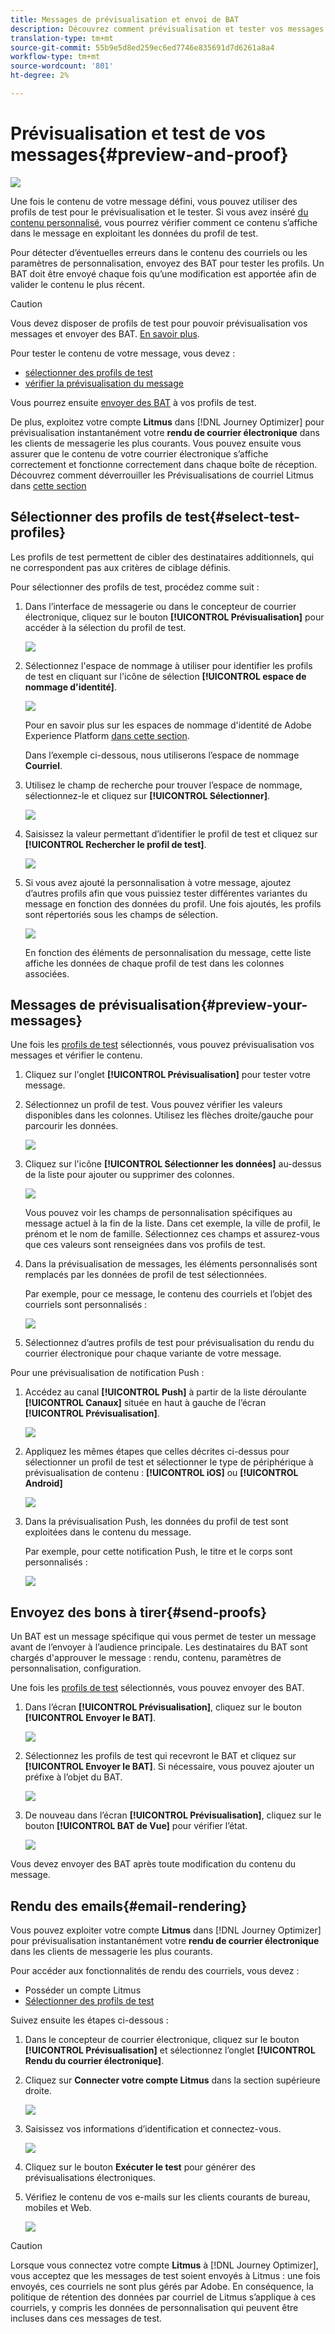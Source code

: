 ```yaml
---
title: Messages de prévisualisation et envoi de BAT
description: Découvrez comment prévisualisation et tester vos messages
translation-type: tm+mt
source-git-commit: 55b9e5d8ed259ec6ed7746e835691d7d6261a8a4
workflow-type: tm+mt
source-wordcount: '801'
ht-degree: 2%

---
```


# Prévisualisation et test de vos messages{#preview-and-proof}

![](assets/do-not-localize/badge.png)

Une fois le contenu de votre message défini, vous pouvez utiliser des profils de test pour le prévisualisation et le tester. Si vous avez inséré [du contenu personnalisé](personalization/personalize.md), vous pourrez vérifier comment ce contenu s’affiche dans le message en exploitant les données du profil de test.

Pour détecter d’éventuelles erreurs dans le contenu des courriels ou les paramètres de personnalisation, envoyez des BAT pour tester les profils. Un BAT doit être envoyé chaque fois qu’une modification est apportée afin de valider le contenu le plus récent.

>[!CAUTION]
>
>Vous devez disposer de profils de test pour pouvoir prévisualisation vos messages et envoyer des BAT. [En savoir plus](building-journeys/testing-the-journey.md#create-test-profile).

Pour tester le contenu de votre message, vous devez :

* [sélectionner des profils de test](#select-test-profiles)
* [vérifier la prévisualisation du message](#preview-your-messages)

Vous pourrez ensuite [envoyer des BAT](#send-proofs) à vos profils de test.

De plus, exploitez votre compte **Litmus** dans [!DNL Journey Optimizer] pour prévisualisation instantanément votre **rendu de courrier électronique** dans les clients de messagerie les plus courants. Vous pouvez ensuite vous assurer que le contenu de votre courrier électronique s’affiche correctement et fonctionne correctement dans chaque boîte de réception. Découvrez comment déverrouiller les Prévisualisations de courriel Litmus dans [cette section](#email-rendering)

## Sélectionner des profils de test{#select-test-profiles}

Les profils de test permettent de cibler des destinataires additionnels, qui ne correspondent pas aux critères de ciblage définis.

Pour sélectionner des profils de test, procédez comme suit :

1. Dans l’interface de messagerie ou dans le concepteur de courrier électronique, cliquez sur le bouton **[!UICONTROL Prévisualisation]** pour accéder à la sélection du profil de test.

   ![](assets/email-preview-button.png)

1. Sélectionnez l&#39;espace de nommage à utiliser pour identifier les profils de test en cliquant sur l&#39;icône de sélection **[!UICONTROL espace de nommage d&#39;identité]**.

   ![](assets/previewselect-namespace.png)

   Pour en savoir plus sur les espaces de nommage d&#39;identité de Adobe Experience Platform [dans cette section](https://experienceleague.adobe.com/docs/experience-platform/identity/namespaces.html?lang=en#getting-started).

   Dans l’exemple ci-dessous, nous utiliserons l’espace de nommage **Courriel**.

1. Utilisez le champ de recherche pour trouver l’espace de nommage, sélectionnez-le et cliquez sur **[!UICONTROL Sélectionner]**.

   ![](assets/preview-email-namespace.png)

1. Saisissez la valeur permettant d’identifier le profil de test et cliquez sur **[!UICONTROL Rechercher le profil de test]**.

   ![](assets/preview-identity-value.png)

1. Si vous avez ajouté la personnalisation à votre message, ajoutez d’autres profils afin que vous puissiez tester différentes variantes du message en fonction des données du profil. Une fois ajoutés, les profils sont répertoriés sous les champs de sélection.

   ![](assets/preview-profile-list.png)

   En fonction des éléments de personnalisation du message, cette liste affiche les données de chaque profil de test dans les colonnes associées.

## Messages de prévisualisation{#preview-your-messages}

Une fois les [profils de test](#select-test-profiles) sélectionnés, vous pouvez prévisualisation vos messages et vérifier le contenu.

1. Cliquez sur l&#39;onglet **[!UICONTROL Prévisualisation]** pour tester votre message.

1. Sélectionnez un profil de test. Vous pouvez vérifier les valeurs disponibles dans les colonnes. Utilisez les flèches droite/gauche pour parcourir les données.

   ![](assets/preview-tab-select-profile.png)

1. Cliquez sur l&#39;icône **[!UICONTROL Sélectionner les données]** au-dessus de la liste pour ajouter ou supprimer des colonnes.

   ![](assets/preview-select-data.png)

   Vous pouvez voir les champs de personnalisation spécifiques au message actuel à la fin de la liste. Dans cet exemple, la ville de profil, le prénom et le nom de famille. Sélectionnez ces champs et assurez-vous que ces valeurs sont renseignées dans vos profils de test.

1. Dans la prévisualisation de messages, les éléments personnalisés sont remplacés par les données de profil de test sélectionnées.

   Par exemple, pour ce message, le contenu des courriels et l’objet des courriels sont personnalisés :

   ![](assets/preview-test-profile.png)

1. Sélectionnez d’autres profils de test pour prévisualisation du rendu du courrier électronique pour chaque variante de votre message.

Pour une prévisualisation de notification Push :

1. Accédez au canal **[!UICONTROL Push]** à partir de la liste déroulante **[!UICONTROL Canaux]** située en haut à gauche de l’écran **[!UICONTROL Prévisualisation]**.

   ![](assets/preview-select-channel.png)

1. Appliquez les mêmes étapes que celles décrites ci-dessus pour sélectionner un profil de test et sélectionner le type de périphérique à prévisualisation de contenu : **[!UICONTROL iOS]** ou **[!UICONTROL Android]**

   ![](assets/preview-iOS.png)

1. Dans la prévisualisation Push, les données du profil de test sont exploitées dans le contenu du message.

   Par exemple, pour cette notification Push, le titre et le corps sont personnalisés :

   ![](assets/preview-android.png)

## Envoyez des bons à tirer{#send-proofs}

Un BAT est un message spécifique qui vous permet de tester un message avant de l’envoyer à l’audience principale. Les destinataires du BAT sont chargés d&#39;approuver le message : rendu, contenu, paramètres de personnalisation, configuration.

Une fois les [profils de test](#select-test-profiles) sélectionnés, vous pouvez envoyer des BAT.

1. Dans l’écran **[!UICONTROL Prévisualisation]**, cliquez sur le bouton **[!UICONTROL Envoyer le BAT]**.

   ![](assets/send-proof-button.png)

1. Sélectionnez les profils de test qui recevront le BAT et cliquez sur **[!UICONTROL Envoyer le BAT]**. Si nécessaire, vous pouvez ajouter un préfixe à l’objet du BAT.

   ![](assets/send-proof-select.png)

1. De nouveau dans l’écran **[!UICONTROL Prévisualisation]**, cliquez sur le bouton **[!UICONTROL BAT de Vue]** pour vérifier l’état.

   ![](assets/send-proof-view.png)

Vous devez envoyer des BAT après toute modification du contenu du message.

## Rendu des emails{#email-rendering}

Vous pouvez exploiter votre compte **Litmus** dans [!DNL Journey Optimizer] pour prévisualisation instantanément votre **rendu de courrier électronique** dans les clients de messagerie les plus courants.

Pour accéder aux fonctionnalités de rendu des courriels, vous devez :

* Posséder un compte Litmus
* [Sélectionner des profils de test](#select-test-profiles)

Suivez ensuite les étapes ci-dessous :

1. Dans le concepteur de courrier électronique, cliquez sur le bouton **[!UICONTROL Prévisualisation]** et sélectionnez l’onglet **[!UICONTROL Rendu du courrier électronique]**.

1. Cliquez sur **Connecter votre compte Litmus** dans la section supérieure droite.

   ![](assets/email-rendering-litmus.png)

1. Saisissez vos informations d’identification et connectez-vous.

   ![](assets/email-rendering-credentials.png)

1. Cliquez sur le bouton **Exécuter le test** pour générer des prévisualisations électroniques.

1. Vérifiez le contenu de vos e-mails sur les clients courants de bureau, mobiles et Web.

   ![](assets/email-rendering-previews.png)

>[!CAUTION]
>
>Lorsque vous connectez votre compte **Litmus** à [!DNL Journey Optimizer], vous acceptez que les messages de test soient envoyés à Litmus : une fois envoyés, ces courriels ne sont plus gérés par Adobe. En conséquence, la politique de rétention des données par courriel de Litmus s’applique à ces courriels, y compris les données de personnalisation qui peuvent être incluses dans ces messages de test.

